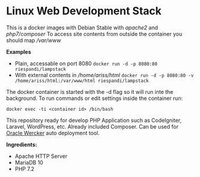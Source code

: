 # Linux Web Development Stack

This is a docker images with Debian Stable with _apache2_ and _php7/composer_
To access site contents from outside the container you should map _/var/www_

**Examples**
- Plain, accessable on port 8080
```docker run -d -p 8080:80 riespandi/lampstack```
- With external contents in _/home/ariss/html_
```docker run -d -p 8080:80 -v /home/ariss/html:/var/www/html riespandi/lampstack```

The docker container is started with the -d flag so it will run inte the background. 
To run commands or edit settings inside the container run:

```docker exec -ti <container id> /bin/bash```

This repository ready for develop PHP Application such as CodeIgniter, Laravel, WordPress, etc. 
Already included Composer. Can be used for [Oracle Wercker](https://wercker.com/) auto deployment tool.

**Ingredients:**
- Apache HTTP Server
- MariaDB 10
- PHP 7.2

